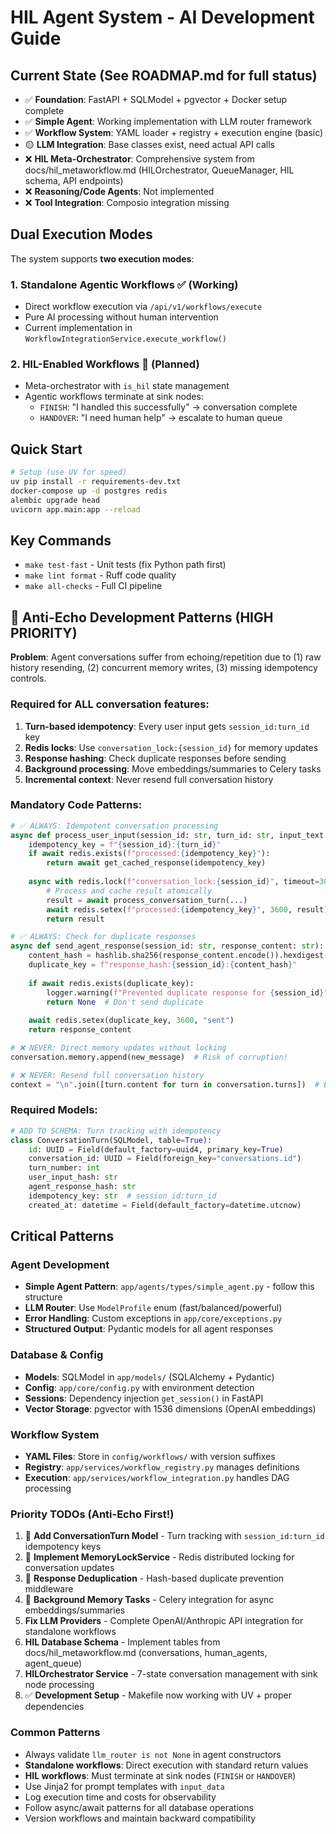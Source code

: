 # HIL Agent System - AI Development Guide

## Current State (See ROADMAP.md for full status)
- ✅ **Foundation**: FastAPI + SQLModel + pgvector + Docker setup complete
- ✅ **Simple Agent**: Working implementation with LLM router framework
- ✅ **Workflow System**: YAML loader + registry + execution engine (basic)
- 🟡 **LLM Integration**: Base classes exist, need actual API calls
- ❌ **HIL Meta-Orchestrator**: Comprehensive system from docs/hil_metaworkflow.md (HILOrchestrator, QueueManager, HIL schema, API endpoints)
- ❌ **Reasoning/Code Agents**: Not implemented
- ❌ **Tool Integration**: Composio integration missing

## Dual Execution Modes
The system supports **two execution modes**:

### 1. Standalone Agentic Workflows ✅ (Working)
- Direct workflow execution via `/api/v1/workflows/execute`
- Pure AI processing without human intervention
- Current implementation in `WorkflowIntegrationService.execute_workflow()`

### 2. HIL-Enabled Workflows 🔄 (Planned)  
- Meta-orchestrator with `is_hil` state management
- Agentic workflows terminate at sink nodes:
  - `FINISH`: "I handled this successfully" → conversation complete  
  - `HANDOVER`: "I need human help" → escalate to human queue

## Quick Start
```bash
# Setup (use UV for speed)
uv pip install -r requirements-dev.txt
docker-compose up -d postgres redis
alembic upgrade head
uvicorn app.main:app --reload
```

## Key Commands
- `make test-fast` - Unit tests (fix Python path first)
- `make lint format` - Ruff code quality
- `make all-checks` - Full CI pipeline

## 🚨 Anti-Echo Development Patterns (HIGH PRIORITY)

**Problem**: Agent conversations suffer from echoing/repetition due to (1) raw history resending, (2) concurrent memory writes, (3) missing idempotency controls.

### Required for ALL conversation features:
1. **Turn-based idempotency**: Every user input gets `session_id:turn_id` key
2. **Redis locks**: Use `conversation_lock:{session_id}` for memory updates  
3. **Response hashing**: Check duplicate responses before sending
4. **Background processing**: Move embeddings/summaries to Celery tasks
5. **Incremental context**: Never resend full conversation history

### Mandatory Code Patterns:
```python
# ✅ ALWAYS: Idempotent conversation processing
async def process_user_input(session_id: str, turn_id: str, input_text: str):
    idempotency_key = f"{session_id}:{turn_id}"
    if await redis.exists(f"processed:{idempotency_key}"):
        return await get_cached_response(idempotency_key)
    
    async with redis.lock(f"conversation_lock:{session_id}", timeout=30):
        # Process and cache result atomically
        result = await process_conversation_turn(...)
        await redis.setex(f"processed:{idempotency_key}", 3600, result)
        return result

# ✅ ALWAYS: Check for duplicate responses  
async def send_agent_response(session_id: str, response_content: str):
    content_hash = hashlib.sha256(response_content.encode()).hexdigest()
    duplicate_key = f"response_hash:{session_id}:{content_hash}"
    
    if await redis.exists(duplicate_key):
        logger.warning(f"Prevented duplicate response for {session_id}")
        return None  # Don't send duplicate
        
    await redis.setex(duplicate_key, 3600, "sent")
    return response_content

# ❌ NEVER: Direct memory updates without locking
conversation.memory.append(new_message)  # Risk of corruption!

# ❌ NEVER: Resend full conversation history
context = "\n".join([turn.content for turn in conversation.turns])  # Explosion!
```

### Required Models:
```python
# ADD TO SCHEMA: Turn tracking with idempotency
class ConversationTurn(SQLModel, table=True):
    id: UUID = Field(default_factory=uuid4, primary_key=True)
    conversation_id: UUID = Field(foreign_key="conversations.id")
    turn_number: int
    user_input_hash: str  
    agent_response_hash: str  
    idempotency_key: str  # session_id:turn_id
    created_at: datetime = Field(default_factory=datetime.utcnow)
```

## Critical Patterns

### Agent Development
- **Simple Agent Pattern**: `app/agents/types/simple_agent.py` - follow this structure
- **LLM Router**: Use `ModelProfile` enum (fast/balanced/powerful) 
- **Error Handling**: Custom exceptions in `app/core/exceptions.py`
- **Structured Output**: Pydantic models for all agent responses

### Database & Config
- **Models**: SQLModel in `app/models/` (SQLAlchemy + Pydantic)
- **Config**: `app/core/config.py` with environment detection
- **Sessions**: Dependency injection `get_session()` in FastAPI
- **Vector Storage**: pgvector with 1536 dimensions (OpenAI embeddings)

### Workflow System
- **YAML Files**: Store in `config/workflows/` with version suffixes
- **Registry**: `app/services/workflow_registry.py` manages definitions
- **Execution**: `app/services/workflow_integration.py` handles DAG processing

### Priority TODOs (Anti-Echo First!)
1. 🚨 **Add ConversationTurn Model** - Turn tracking with `session_id:turn_id` idempotency keys
2. 🚨 **Implement MemoryLockService** - Redis distributed locking for conversation updates
3. 🚨 **Response Deduplication** - Hash-based duplicate prevention middleware
4. 🚨 **Background Memory Tasks** - Celery integration for async embeddings/summaries
5. **Fix LLM Providers** - Complete OpenAI/Anthropic API integration for standalone workflows
6. **HIL Database Schema** - Implement tables from docs/hil_metaworkflow.md (conversations, human_agents, agent_queue)
7. **HILOrchestrator Service** - 7-state conversation management with sink node processing
8. ✅ **Development Setup** - Makefile now working with UV + proper dependencies

### Common Patterns
- Always validate `llm_router is not None` in agent constructors
- **Standalone workflows**: Direct execution with standard return values
- **HIL workflows**: Must terminate at sink nodes (`FINISH` or `HANDOVER`)
- Use Jinja2 for prompt templates with `input_data` 
- Log execution time and costs for observability
- Follow async/await patterns for all database operations
- Version workflows and maintain backward compatibility